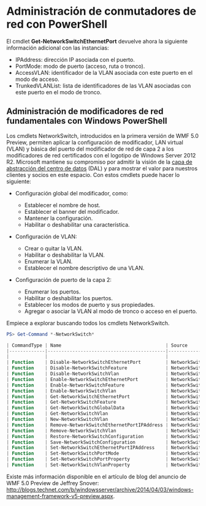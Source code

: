 # Administración de conmutadores de red con PowerShell

El cmdlet **Get-NetworkSwitchEthernetPort** devuelve ahora la siguiente información adicional con las instancias:
-   IPAddress: dirección IP asociada con el puerto.
-   PortMode: modo de puerto (acceso, ruta o tronco).
-   AccessVLAN: identificador de la VLAN asociada con este puerto en el modo de acceso.
-   TrunkedVLANList: lista de identificadores de las VLAN asociadas con este puerto en el modo de tronco.

## Administración de modificadores de red fundamentales con Windows PowerShell
Los cmdlets NetworkSwitch, introducidos en la primera versión de WMF 5.0 Preview, permiten aplicar la configuración de modificador, LAN virtual (VLAN) y básica del puerto del modificador de red de capa 2 a los modificadores de red certificados con el logotipo de Windows Server 2012 R2. Microsoft mantiene su compromiso por admitir la visión de la [capa de abstracción del centro de datos](http://technet.microsoft.com/en-us/cloud/dal.aspx) (DAL) y para mostrar el valor para nuestros clientes y socios en este espacio. Con estos cmdlets puede hacer lo siguiente:

-   Configuración global del modificador, como:
    -   Establecer el nombre de host.
    -   Establecer el banner del modificador.
    -   Mantener la configuración.
    -   Habilitar o deshabilitar una característica.

-   Configuración de VLAN:
    -   Crear o quitar la VLAN.
    -   Habilitar o deshabilitar la VLAN.
    -   Enumerar la VLAN.
    -   Establecer el nombre descriptivo de una VLAN.

-   Configuración de puerto de la capa 2:
    -   Enumerar los puertos.
    -   Habilitar o deshabilitar los puertos.
    -   Establecer los modos de puerto y sus propiedades.
    -   Agregar o asociar la VLAN al modo de tronco o acceso en el puerto.

Empiece a explorar buscando todos los cmdlets NetworkSwitch.

```powershell
PS> Get-Command *-NetworkSwitch*

| CommandType | Name                                      | Source        |
|-------------|-------------------------------------------|---------------|
|             |                                           |               |
| Function    | Disable-NetworkSwitchEthernetPort         | NetworkSwitch |
| Function    | Disable-NetworkSwitchFeature              | NetworkSwitch |
| Function    | Disable-NetworkSwitchVlan                 | NetworkSwitch |
| Function    | Enable-NetworkSwitchEthernetPort          | NetworkSwitch |
| Function    | Enable-NetworkSwitchFeature               | NetworkSwitch |
| Function    | Enable-NetworkSwitchVlan                  | NetworkSwitch |
| Function    | Get-NetworkSwitchEthernetPort             | NetworkSwitch |
| Function    | Get-NetworkSwitchFeature                  | NetworkSwitch |
| Function    | Get-NetworkSwitchGlobalData               | NetworkSwitch |
| Function    | Get-NetworkSwitchVlan                     | NetworkSwitch |
| Function    | New-NetworkSwitchVlan                     | NetworkSwitch |
| Function    | Remove-NetworkSwitchEthernetPortIPAddress | NetworkSwitch |
| Function    | Remove-NetworkSwitchVlan                  | NetworkSwitch |
| Function    | Restore-NetworkSwitchConfiguration        | NetworkSwitch |
| Function    | Save-NetworkSwitchConfiguration           | NetworkSwitch |
| Function    | Set-NetworkSwitchEthernetPortIPAddress    | NetworkSwitch |
| Function    | Set-NetworkSwitchPortMode                 | NetworkSwitch |
| Function    | Set-NetworkSwitchPortProperty             | NetworkSwitch |
| Function    | Set-NetworkSwitchVlanProperty             | NetworkSwitch |
```

Existe más información disponible en el artículo de blog del anuncio de WMF 5.0 Preview de Jeffrey Snover: <http://blogs.technet.com/b/windowsserver/archive/2014/04/03/windows-management-framework-v5-preview.aspx>.


<!--HONumber=Aug16_HO3-->


